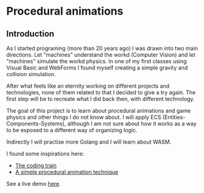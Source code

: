 # Procedural animations

## Introduction

As I started programing (more than 20 years ago) I was drawn into two main directions. Let "machines" understand
the workd (Computer Vision) and let "machines" simulate the workd physics. 
In one of my first classes using Visual Basic and WebForms I found myself creating a simple gravity and collision simulation.


After what feels like an eternity working on different projects and technologies, none of them related to that I decided to give
a try again. The first step will be to recreate what I did back then, with different technology.

The goal of this project is to learn about procedural animations and game physics and other things I do not know about.
I will apply ECS (Entities-Components-Systems), although I am not sure about how it works as a way to be exposed to a different way of organizing
logic. 

Indirectly I will practise more Golang and I will learn about WASM.

I found some inspirations here:

- [The coding train](https://www.youtube.com/@TheCodingTrain)
- [A simple procedural animation technique](https://youtu.be/qlfh_rv6khY?si=X3fdmz8mlzKnu1mf)
  
See a live demo [here](https://tsoobame.github.io/demos/procedural-animations/index.html).


